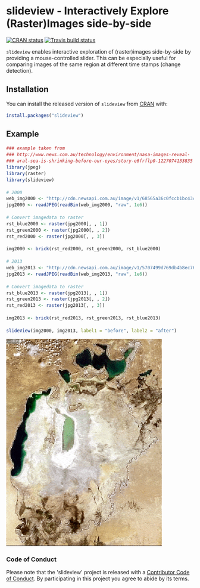 
<!-- README.md is generated from README.Rmd. Please edit that file -->
slideview - Interactively Explore (Raster)Images side-by-side
=============================================================

[![CRAN status](https://www.r-pkg.org/badges/version/cubeview)](https://cran.r-project.org/package=slideview) [![Travis build status](https://travis-ci.org/r-spatial/cubeview.svg?branch=master)](https://travis-ci.org/r-spatial/slideview)

`slideview` enables interactive exploration of (raster)images side-by-side by providing a mouse-controlled slider. This can be especially useful for comparing images of the same region at different time stamps (change detection).

Installation
------------

You can install the released version of `slideview` from [CRAN](https://CRAN.R-project.org) with:

``` r
install.packages("slideview")
```

Example
-------

``` r
### example taken from
### http://www.news.com.au/technology/environment/nasa-images-reveal-
### aral-sea-is-shrinking-before-our-eyes/story-e6frflp0-1227074133835
library(jpeg)
library(raster)
library(slideview)

# 2000
web_img2000 <- "http://cdn.newsapi.com.au/image/v1/68565a36c0fccb1bc43c09d96e8fb029"
jpg2000 <- readJPEG(readBin(web_img2000, "raw", 1e6))

# Convert imagedata to raster
rst_blue2000 <- raster(jpg2000[, , 1])
rst_green2000 <- raster(jpg2000[, , 2])
rst_red2000 <- raster(jpg2000[, , 3])

img2000 <- brick(rst_red2000, rst_green2000, rst_blue2000)

# 2013
web_img2013 <- "http://cdn.newsapi.com.au/image/v1/5707499d769db4b8ec76e8df61933f2a"
jpg2013 <- readJPEG(readBin(web_img2013, "raw", 1e6))

# Convert imagedata to raster
rst_blue2013 <- raster(jpg2013[, , 1])
rst_green2013 <- raster(jpg2013[, , 2])
rst_red2013 <- raster(jpg2013[, , 3])

img2013 <- brick(rst_red2013, rst_green2013, rst_blue2013)

slideView(img2000, img2013, label1 = "before", label2 = "after")
```

![](man/figures/slideview.gif)

### Code of Conduct

Please note that the 'slideview' project is released with a [Contributor Code of Conduct](CODE_OF_CONDUCT.md). By participating in this project you agree to abide by its terms.
